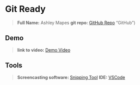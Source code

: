 # Git Ready
>**Full Name:** Ashley Mapes
>**git repo:** [GitHub Repo](https://github.com/ashleymapes/git-ready.git) “GitHub”)
>
## Demo
>**link to video:** [Demo Video](https://youtu.be/jyGSthrg-vo "Youtube")

## Tools
>**Screencasting software:** [Snipping Tool](https://support.microsoft.com/en-us/windows/use-snipping-tool-to-capture-screenshots-00246869-1843-655f-f220-97299b865f6b "windows")
>**IDE:** [VSCode](https://code.visualstudio.com/ "VSCode")
